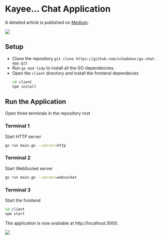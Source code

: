 # Kayee... Chat Application

A detailed article is published on [Medium](https://levelup.gitconnected.com/create-a-chat-application-in-golang-with-redis-and-reactjs-c75611717f84).


![](kayee.png)

## Setup

- Clone the repository `git clone https://github.com/schadokar/go-chat-app.git`
- Run `go mod tidy` to install all the GO dependencies.
- Open the `client` directory and install the frontend dependecies
  ```bash
  cd client
  npm install
  ```

## Run the Application
Open three terminals in the repository root

### Terminal 1
Start HTTP server
```bash
go run main.go --server=http
```

### Terminal 2
Start WebSocket server

```bash
go run main.go --server=websocket
```

### Terminal 3
Start the frontend

```bash
cd client
npm start
```

The application is now available at http://localhost:3000. 

![](https://github.com/schadokar/go-chat-app/blob/main/Videos%20(1).gif)
